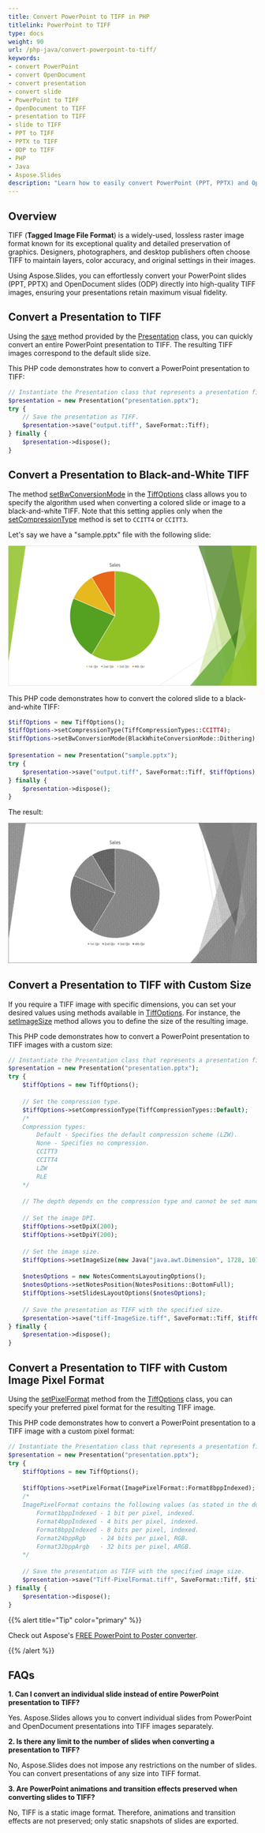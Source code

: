 ```yaml
---
title: Convert PowerPoint to TIFF in PHP
titlelink: PowerPoint to TIFF
type: docs
weight: 90
url: /php-java/convert-powerpoint-to-tiff/
keywords:
- convert PowerPoint
- convert OpenDocument
- convert presentation
- convert slide
- PowerPoint to TIFF
- OpenDocument to TIFF
- presentation to TIFF
- slide to TIFF
- PPT to TIFF
- PPTX to TIFF
- ODP to TIFF
- PHP
- Java
- Aspose.Slides
description: "Learn how to easily convert PowerPoint (PPT, PPTX) and OpenDocument (ODP) presentations to high-quality TIFF images using Aspose.Slides for PHP via Java. Step-by-step guide with code examples included."
---
```


## **Overview**

TIFF (**Tagged Image File Format**) is a widely-used, lossless raster image format known for its exceptional quality and detailed preservation of graphics. Designers, photographers, and desktop publishers often choose TIFF to maintain layers, color accuracy, and original settings in their images.

Using Aspose.Slides, you can effortlessly convert your PowerPoint slides (PPT, PPTX) and OpenDocument slides (ODP) directly into high-quality TIFF images, ensuring your presentations retain maximum visual fidelity. 

## **Convert a Presentation to TIFF**

Using the [save](https://reference.aspose.com/slides/php-java/aspose.slides/presentation/#save) method provided by the [Presentation](https://reference.aspose.com/slides/php-java/aspose.slides/presentation/) class, you can quickly convert an entire PowerPoint presentation to TIFF. The resulting TIFF images correspond to the default slide size.

This PHP code demonstrates how to convert a PowerPoint presentation to TIFF:

```php
// Instantiate the Presentation class that represents a presentation file (PPT, PPTX, ODP, etc.).
$presentation = new Presentation("presentation.pptx");
try {
    // Save the presentation as TIFF.
    $presentation->save("output.tiff", SaveFormat::Tiff);
} finally {
    $presentation->dispose();
}
```

## **Convert a Presentation to Black-and-White TIFF**

The method [setBwConversionMode](https://reference.aspose.com/slides/php-java/aspose.slides/tiffoptions/#setBwConversionMode) in the [TiffOptions](https://reference.aspose.com/slides/php-java/aspose.slides/tiffoptions/) class allows you to specify the algorithm used when converting a colored slide or image to a black-and-white TIFF. Note that this setting applies only when the [setCompressionType](https://reference.aspose.com/slides/php-java/aspose.slides/tiffoptions/#getCompressionType) method is set to `CCITT4` or `CCITT3`.

Let's say we have a "sample.pptx" file with the following slide:

![A presentation slide](slide_black_and_white.png)

This PHP code demonstrates how to convert the colored slide to a black-and-white TIFF:

```php
$tiffOptions = new TiffOptions();
$tiffOptions->setCompressionType(TiffCompressionTypes::CCITT4);
$tiffOptions->setBwConversionMode(BlackWhiteConversionMode::Dithering);

$presentation = new Presentation("sample.pptx");
try {
    $presentation->save("output.tiff", SaveFormat::Tiff, $tiffOptions);
} finally {
    $presentation->dispose();
}
```

The result:

![Black-and-White TIFF](TIFF_black_and_white.png)

## **Convert a Presentation to TIFF with Custom Size**

If you require a TIFF image with specific dimensions, you can set your desired values using methods available in [TiffOptions](https://reference.aspose.com/slides/php-java/aspose.slides/tiffoptions/). For instance, the [setImageSize](https://reference.aspose.com/slides/php-java/aspose.slides/tiffoptions/#getImageSize) method allows you to define the size of the resulting image.

This PHP code demonstrates how to convert a PowerPoint presentation to TIFF images with a custom size:

```php
// Instantiate the Presentation class that represents a presentation file (PPT, PPTX, ODP, etc.).
$presentation = new Presentation("presentation.pptx");
try {
    $tiffOptions = new TiffOptions();

    // Set the compression type.
    $tiffOptions->setCompressionType(TiffCompressionTypes::Default);
    /*
    Compression types:
        Default - Specifies the default compression scheme (LZW).
        None - Specifies no compression.
        CCITT3
        CCITT4
        LZW
        RLE
    */

    // The depth depends on the compression type and cannot be set manually.

    // Set the image DPI.
    $tiffOptions->setDpiX(200);
    $tiffOptions->setDpiY(200);

    // Set the image size.
    $tiffOptions->setImageSize(new Java("java.awt.Dimension", 1728, 1078));

    $notesOptions = new NotesCommentsLayoutingOptions();
    $notesOptions->setNotesPosition(NotesPositions::BottomFull);
    $tiffOptions->setSlidesLayoutOptions($notesOptions);

    // Save the presentation as TIFF with the specified size.
    $presentation->save("tiff-ImageSize.tiff", SaveFormat::Tiff, $tiffOptions);
} finally {
    $presentation->dispose();
}
```

## **Convert a Presentation to TIFF with Custom Image Pixel Format**

Using the [setPixelFormat](https://reference.aspose.com/slides/php-java/aspose.slides/tiffoptions/#getPixelFormat) method from the [TiffOptions](https://reference.aspose.com/slides/php-java/aspose.slides/tiffoptions/) class, you can specify your preferred pixel format for the resulting TIFF image.

This PHP code demonstrates how to convert a PowerPoint presentation to a TIFF image with a custom pixel format:

```php
// Instantiate the Presentation class that represents a presentation file (PPT, PPTX, ODP, etc.).
$presentation = new Presentation("presentation.pptx");
try {
    $tiffOptions = new TiffOptions();

    $tiffOptions->setPixelFormat(ImagePixelFormat::Format8bppIndexed);
    /*
    ImagePixelFormat contains the following values (as stated in the documentation):
        Format1bppIndexed - 1 bit per pixel, indexed.
        Format4bppIndexed - 4 bits per pixel, indexed.
        Format8bppIndexed - 8 bits per pixel, indexed.
        Format24bppRgb    - 24 bits per pixel, RGB.
        Format32bppArgb   - 32 bits per pixel, ARGB.
    */

    // Save the presentation as TIFF with the specified image size.
    $presentation->save("Tiff-PixelFormat.tiff", SaveFormat::Tiff, $tiffOptions);
} finally {
    $presentation->dispose();
}
```

{{% alert title="Tip" color="primary" %}}

Check out Aspose's [FREE PowerPoint to Poster converter](https://products.aspose.app/slides/conversion/convert-ppt-to-poster-online).

{{% /alert %}}

## **FAQs**

**1. Can I convert an individual slide instead of entire PowerPoint presentation to TIFF?**

Yes. Aspose.Slides allows you to convert individual slides from PowerPoint and OpenDocument presentations into TIFF images separately.

**2. Is there any limit to the number of slides when converting a presentation to TIFF?**

No, Aspose.Slides does not impose any restrictions on the number of slides. You can convert presentations of any size into TIFF format.

**3. Are PowerPoint animations and transition effects preserved when converting slides to TIFF?**

No, TIFF is a static image format. Therefore, animations and transition effects are not preserved; only static snapshots of slides are exported.
